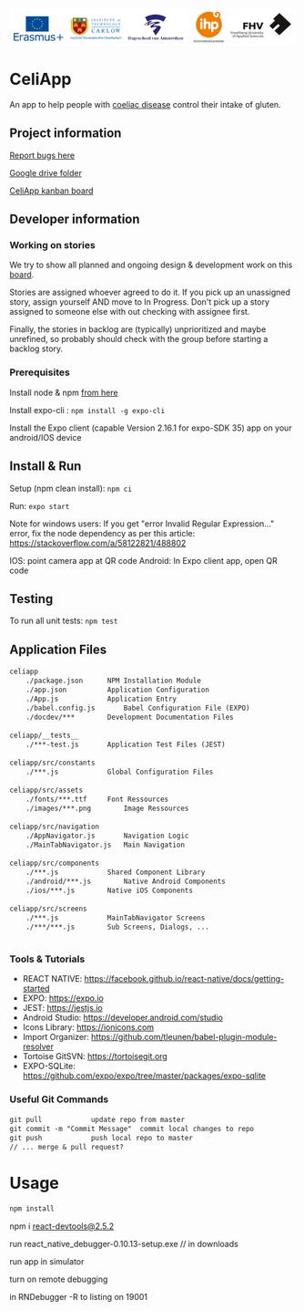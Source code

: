 ![Project Logo](/.github/logos/combined_logos.png)

# CeliApp

An app to help people with [coeliac disease](https://en.wikipedia.org/wiki/Coeliac_disease) control their intake of gluten.

## Project information
						  
[Report bugs here](https://forms.gle/cLYvsLpdG7K9TA6S6)

[Google drive folder](https://drive.google.com/drive/folders/14PHvjDnpShU3ikbmvI3tGRPABUAJEEVm?usp=sharing)

[CeliApp kanban board](https://github.com/itcgames/celiapp/projects/1)

## Developer information

### Working on stories

We try to show all planned and ongoing design & development work on this [board](https://github.com/itcgames/celiapp/projects/1). 

Stories are assigned whoever agreed to do it. If you pick up an unassigned story, assign yourself AND move to In Progress. Don't pick up a story assigned to someone else with out checking with assignee first. 

Finally, the stories in backlog are (typically) unprioritized and maybe unrefined, so probably should check with the group before starting a backlog story.

### Prerequisites

Install node & npm [from here](https://nodejs.org/en/)

Install expo-cli :  `npm install -g expo-cli`

Install the Expo client (capable Version 2.16.1 for expo-SDK 35) app on your android/IOS device 


## Install & Run

Setup (npm clean install):
`npm ci`

Run:
`expo start`

Note for windows users: If you get "error Invalid Regular Expression..." error, fix the node 
dependency as per this article: https://stackoverflow.com/a/58122821/488802

IOS: point camera app at QR code
Android: In Expo client app, open QR code

## Testing

To run all unit tests:
`npm test`

## Application Files

```
celiapp
    ./package.json		NPM Installation Module
    ./app.json			Application Configuration
    ./App.js			Application Entry
    ./babel.config.js		Babel Configuration File (EXPO)
    ./docdev/***		Development Documentation Files

celiapp/__tests__
    ./***-test.js		Application Test Files (JEST)	

celiapp/src/constants
    ./***.js			Global Configuration Files

celiapp/src/assets
    ./fonts/***.ttf		Font Ressources
    ./images/***.png		Image Ressources 

celiapp/src/navigation
    ./AppNavigator.js		Navigation Logic
    ./MainTabNavigator.js	Main Navigation

celiapp/src/components
    ./***.js			Shared Component Library
    ./android/***.js		Native Android Components
    ./ios/***.js		Native iOS Components

celiapp/src/screens
    ./***.js			MainTabNavigator Screens
    ./***/***.js		Sub Screens, Dialogs, ...
    
```

### Tools & Tutorials

* REACT NATIVE: 		https://facebook.github.io/react-native/docs/getting-started
* EXPO: 			https://expo.io
* JEST:			https://jestjs.io
* Android Studio: 	https://developer.android.com/studio
* Icons Library: 		https://ionicons.com
* Import Organizer: 	https://github.com/tleunen/babel-plugin-module-resolver
* Tortoise GitSVN: 	https://tortoisegit.org
* EXPO-SQLite:		https://github.com/expo/expo/tree/master/packages/expo-sqlite


### Useful Git Commands

```
git pull			update repo from master
git commit -m "Commit Message"	commit local changes to repo
git push			push local repo to master
// ... merge & pull request?
```

# Usage

```bash
npm install
```


npm i react-devtools@2.5.2

run  react_native_debugger-0.10.13-setup.exe  // in downloads

run app in simulator

turn on remote debugging

in RNDebugger <cntrl>-R to listing on 19001